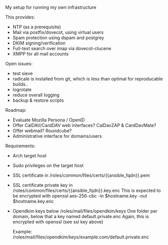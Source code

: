 My setup for running my own infrastructure

This provides:

- NTP (as a prerequisite)
- Mail via postfix/dovecot, using virtual users
- Spam protection using dspam and postgrey
- DKIM signing/verification
- Full-text search over imap via dovecot-clucene
- XMPP for all mail accounts

Open issues:

- test sieve
- radicale is installed from git, which is less than optimal for reproducable builds..
- logrotate
- reduce overall logging
- backup & restore scripts

Roadmap:

- Evaluate Mozilla Persona / OpenID
- Offer CalDAV/CardDAV web interfaces?
  CalDavZAP & CardDavMate?
- Offer webmail?
  Roundcube?
- Administrative interface for domains/users

Requirements:

- Arch target host
- Sudo privileges on the target host
- SSL certificate in /roles/common/files/certs/{{ansible_fqdn}}.pem
- SSL certificate private key in /roles/common/files/certs/{{ansible_fqdn}}.key.enc
  This is expected to be encrypted with
  openssl aes-256-cbc -in $hostname.key -out $hostname.key.enc

- Opendkim keys below /roles/mail/files/opendkim/keys
  One folder per domain, below that a key named default.private.enc
  Again, this is encrypted with openssl (see ssl key above)

  Example:
  /roles/mail/files/opendkim/keys/example.com/default.private.enc
